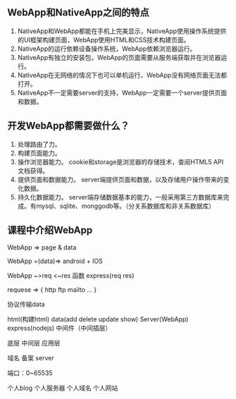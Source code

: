 ## WebApp和NativeApp之间的特点

1. NativeApp和WebApp都能在手机上完美显示，NativeApp使用操作系统提供的UI框架构建页面，WebApp使用HTML和CSS技术构建页面。
2. NativeApp的运行依赖设备操作系统，WebApp依赖浏览器运行。
3. NativeApp有独立的安装包，WebApp的页面需要从服务端获取并在浏览器运行。
4. NativeApp在无网络的情况下也可以单机运行，WebApp没有网络页面无法都打开。
5. NativeApp不一定需要server的支持，WebApp一定需要一个server提供页面和数据。

## 开发WebApp都需要做什么？

1. 处理路由了力。
2. 构建页面能力。
3. 操作浏览器能力。 cookie和storage是浏览器的存储技术，查阅HTML5 API文档获得。
4. 提供页面和数据能力。 server端提供页面和数据，以及存储用户操作带来的变化数据。
5. 持久化数据能力。 server端存储数据基本的能力，一般采用第三方数据库来完成。有mysql、sqlite、monggodb等。（分关系数据库和非关系数据库）

## 课程中介绍WebApp

WebApp => page & data

WebApp =(data)=> android + IOS 

WebApp ~>req <~res 函数 express(req res)

requese => { http ftp mailto ... }

协议传输data

html(构建html) 
data(add delete update show) 
Server(WebApp) express(nodejs) 中间件（中间插层）

底层 中间层 应用层


域名 备案 server

端口：0~65535
 
个人blog 个人服务器 个人域名 个人网站




